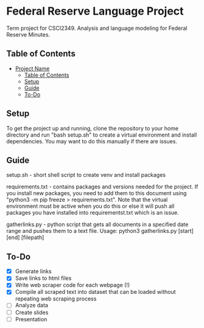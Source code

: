 # Federal Reserve Language Project

Term project for CSCI2349. Analysis and language modeling for Federal Reserve Minutes.

## Table of Contents

- [Project Name](#project-name)
  - [Table of Contents](#table-of-contents)
  - [Setup](#setup)
  - [Guide](#guide)
  - [To-Do](#todo)

## Setup

To get the project up and running, clone the repository to your home directory and run "bash setup.sh" to create a virtual environment and install dependencies. You may want to do this manually if there are issues.

## Guide

setup.sh - short shell script to create venv and install packages

requirements.txt - contains packages and versions needed for the project. If you install new packages, you need to add them to this document using "python3 -m pip freeze > requirements.txt". Note that the virtual environment must be active when you do this or else it will push all packages you have installed into requirementst.txt which is an issue.

gatherlinks.py - python script that gets all documents in a specified date range and pushes them to a text file. Usage: python3 gatherlinks.py [start] [end] [filepath]

## To-Do

- [x] Generate links
- [x] Save links to html files
- [x] Write web scraper code for each webpage (!)
- [x] Compile all scraped text into dataset that can be loaded without repeating web scraping process
- [ ] Analyze data
- [ ] Create slides
- [ ] Presentation

